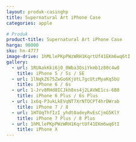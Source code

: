 ```yaml
---
layout: produk-casinghp
title: Supernatural Art iPhone Case
categories: apple

# Produk
product-title: Supernatural Art iPhone Case
harga: 90000
sku: hn-4777
image-drive: 1hMLlePKpPWzWRH1KqrtUf41EKm6wq6tI
gallery:
  - url: 1RUAakKki6j0_0Wba3OsiYkmb1z80c4w8
    title: iPhone 5 / 5s / SE
  - url: 1lNqkZ675ZwGo6KjUtL7gcUtzMyaKq5bU
    title: iPhone 6 / 6s
  - url: 1-Jrv8RHd0ICJkh8xs4j2LAVWE1cs-6B0
    title: iPhone 6 Plus / 6s Plus
  - url: 1x6q-P3ukLkEVqNT7XrNTOCPT4hrDWrab
    title: iPhone 7 / 8
  - url: 1HTUqThfIzI_yhdt0adeyRvEsCjmG5KlY
    title: iPhone 7 Plus / 8 Plus
  - url: 1hMLlePKpPWzWRH1KqrtUf41EKm6wq6tI
    title: iPhone X
---
```

